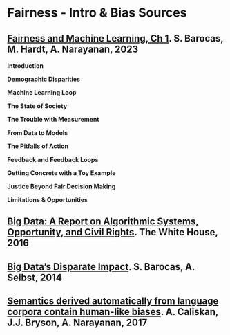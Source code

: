# Fairness - Intro & Bias Sources 

## [Fairness and Machine Learning, Ch 1](https://fairmlbook.org/introduction.html). S. Barocas, M. Hardt, A. Narayanan, 2023

**Introduction** 

**Demographic Disparities** 

**Machine Learning Loop** 

**The State of Society** 

**The Trouble with Measurement** 

**From Data to Models** 

**The Pitfalls of Action** 

**Feedback and Feedback Loops** 
 
**Getting Concrete with a Toy Example** 

**Justice Beyond Fair Decision Making** 

**Limitations & Opportunities** 


## [Big Data: A Report on Algorithmic Systems, Opportunity, and Civil Rights](https://obamawhitehouse.archives.gov/sites/default/files/microsites/ostp/2016_0504_data_discrimination.pdf). The White House, 2016

## [Big Data’s Disparate Impact](https://papers.ssrn.com/sol3/papers.cfm?abstract_id=2477899). S. Barocas, A. Selbst, 2014

## [Semantics derived automatically from language corpora contain human-like biases](https://www.science.org/doi/10.1126/science.aal4230). A. Caliskan, J.J. Bryson, A. Narayanan, 2017
